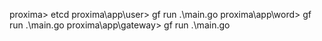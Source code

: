 proxima> etcd
proxima\app\user> gf run .\main.go
proxima\app\word> gf run .\main.go
proxima\app\gateway> gf run .\main.go